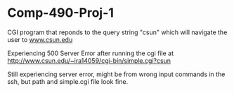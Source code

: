 # Comp-490-Proj-1

CGI program that reponds to the query string "csun" which will navigate the user to www.csun.edu

Experiencing 500 Server Error after running the cgi file at http://www.csun.edu/~ira14059/cgi-bin/simple.cgi?csun

Still experiencing server error, might be from wrong input commands in the ssh, but path and simple.cgi file look fine.

